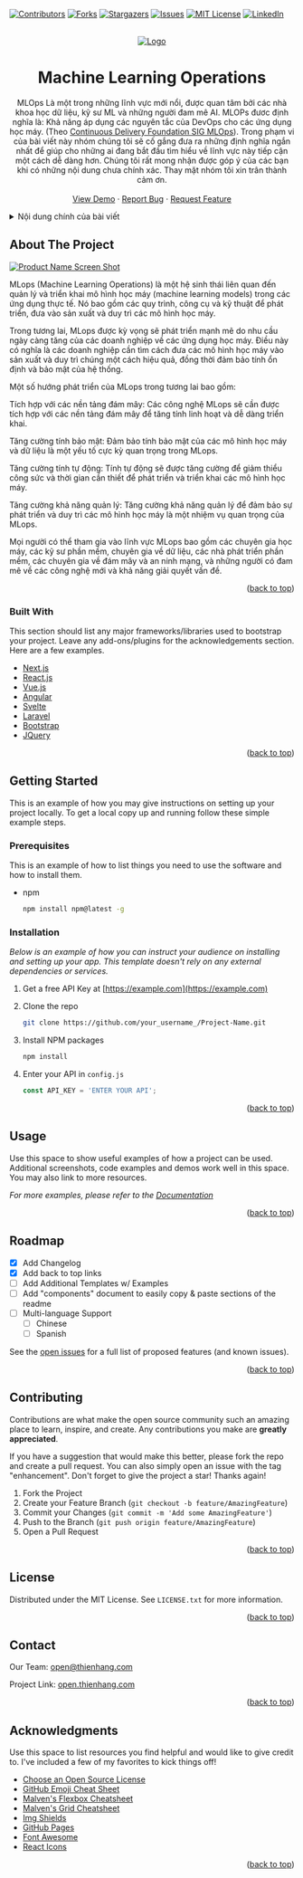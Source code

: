 <div id="top"></div>

[![Contributors][contributors-shield]][contributors-url]
[![Forks][forks-shield]][forks-url]
[![Stargazers][stars-shield]][stars-url]
[![Issues][issues-shield]][issues-url]
[![MIT License][license-shield]][license-url]
[![LinkedIn][linkedin-shield]][linkedin-url]

<!-- PROJECT LOGO -->
<br />
<div align="center">
  <a href="https://github.com/othneildrew/Best-README-Template">
    <img src="images/MLOPs_01.png" alt="Logo">
  </a>

  <h1 align="center">Machine Learning Operations</h1>

  <p align="center">
    MLOps Là một trong những lĩnh vực mới nổi, được quan tâm bởi các nhà khoa học dữ liệu, kỹ sư ML và những người đam mê AI. MLOPs đươc định nghĩa là: Khả năng áp dụng các nguyên tắc của DevOps cho các ứng dụng học máy. (Theo <a href="https://github.com/cdfoundation/sig-mlops/blob/main/roadmap/2022/MLOpsRoadmap2022.md">Continuous Delivery Foundation SIG MLOps</a>). Trong phạm vi của bài viết này nhóm chúng tôi sẽ cố gắng đưa ra những định nghĩa ngắn nhất để giúp cho những ai đang bắt đầu tìm hiểu về lĩnh vực này tiếp cận một cách dễ dàng hơn. Chúng tôi rất mong nhận được góp ý của các bạn khi có những nội dung chưa chính xác. Thay mặt nhóm tôi xin trân thành cảm ơn.
    <br />
    <br />
    <a href="https://github.com/open-thienhang-com/open">View Demo</a>
    ·
    <a href="https://github.com/open-thienhang-com/open/issues">Report Bug</a>
    ·
    <a href="https://github.com/open-thienhang-com/open/issues">Request Feature</a>
  </p>
</div>

<!-- TABLE OF CONTENTS -->
<details>
  <summary>Nội dung chính của bài viết</summary>
  <ol>
    <li>
      <a href="#about-the-project">About The Project</a>
      <ul>
        <li><a href="#built-with">Built With</a></li>
      </ul>
    </li>
    <li>
      <a href="#getting-started">Getting Started</a>
      <ul>
        <li><a href="#prerequisites">Prerequisites</a></li>
        <li><a href="#installation">Installation</a></li>
      </ul>
    </li>
    <li><a href="#usage">Usage</a></li>
    <li><a href="#roadmap">Roadmap</a></li>
    <li><a href="#contributing">Contributing</a></li>
    <li><a href="#license">License</a></li>
    <li><a href="#contact">Contact</a></li>
    <li><a href="#acknowledgments">Acknowledgments</a></li>
  </ol>
</details>

<!-- ABOUT THE PROJECT -->
## About The Project

[![Product Name Screen Shot][product-screenshot]](https://thienhang.com)

MLops (Machine Learning Operations) là một hệ sinh thái liên quan đến quản lý và triển khai mô hình học máy (machine learning models) trong các ứng dụng thực tế. Nó bao gồm các quy trình, công cụ và kỹ thuật để phát triển, đưa vào sản xuất và duy trì các mô hình học máy.

Trong tương lai, MLops được kỳ vọng sẽ phát triển mạnh mẽ do nhu cầu ngày càng tăng của các doanh nghiệp về các ứng dụng học máy. Điều này có nghĩa là các doanh nghiệp cần tìm cách đưa các mô hình học máy vào sản xuất và duy trì chúng một cách hiệu quả, đồng thời đảm bảo tính ổn định và bảo mật của hệ thống.

Một số hướng phát triển của MLops trong tương lai bao gồm:

Tích hợp với các nền tảng đám mây: Các công nghệ MLops sẽ cần được tích hợp với các nền tảng đám mây để tăng tính linh hoạt và dễ dàng triển khai.

Tăng cường tính bảo mật: Đảm bảo tính bảo mật của các mô hình học máy và dữ liệu là một yếu tố cực kỳ quan trọng trong MLops.

Tăng cường tính tự động: Tính tự động sẽ được tăng cường để giảm thiểu công sức và thời gian cần thiết để phát triển và triển khai các mô hình học máy.

Tăng cường khả năng quản lý: Tăng cường khả năng quản lý để đảm bảo sự phát triển và duy trì các mô hình học máy là một nhiệm vụ quan trọng của MLops.

Mọi người có thể tham gia vào lĩnh vực MLops bao gồm các chuyên gia học máy, các kỹ sư phần mềm, chuyên gia về dữ liệu, các nhà phát triển phần mềm, các chuyên gia về đám mây và an ninh mạng, và những người có đam mê về các công nghệ mới và khả năng giải quyết vấn đề.

<p align="right">(<a href="#top">back to top</a>)</p>

### Built With

This section should list any major frameworks/libraries used to bootstrap your project. Leave any add-ons/plugins for the acknowledgements section. Here are a few examples.

* [Next.js](https://nextjs.org/)
* [React.js](https://reactjs.org/)
* [Vue.js](https://vuejs.org/)
* [Angular](https://angular.io/)
* [Svelte](https://svelte.dev/)
* [Laravel](https://laravel.com)
* [Bootstrap](https://getbootstrap.com)
* [JQuery](https://jquery.com)

<p align="right">(<a href="#top">back to top</a>)</p>

<!-- GETTING STARTED -->
## Getting Started

This is an example of how you may give instructions on setting up your project locally.
To get a local copy up and running follow these simple example steps.

### Prerequisites

This is an example of how to list things you need to use the software and how to install them.

* npm

  ```sh
  npm install npm@latest -g
  ```

### Installation

_Below is an example of how you can instruct your audience on installing and setting up your app. This template doesn't rely on any external dependencies or services._

1. Get a free API Key at [https://example.com](https://example.com)
2. Clone the repo

   ```sh
   git clone https://github.com/your_username_/Project-Name.git
   ```

3. Install NPM packages

   ```sh
   npm install
   ```

4. Enter your API in `config.js`

   ```js
   const API_KEY = 'ENTER YOUR API';
   ```

<p align="right">(<a href="#top">back to top</a>)</p>

<!-- USAGE EXAMPLES -->
## Usage

Use this space to show useful examples of how a project can be used. Additional screenshots, code examples and demos work well in this space. You may also link to more resources.

_For more examples, please refer to the [Documentation](https://example.com)_

<p align="right">(<a href="#top">back to top</a>)</p>

<!-- ROADMAP -->
## Roadmap

* [x] Add Changelog
* [x] Add back to top links
* [ ] Add Additional Templates w/ Examples
* [ ] Add "components" document to easily copy & paste sections of the readme
* [ ] Multi-language Support
  * [ ] Chinese
  * [ ] Spanish

See the [open issues](https://github.com/othneildrew/Best-README-Template/issues) for a full list of proposed features (and known issues).

<p align="right">(<a href="#top">back to top</a>)</p>

<!-- CONTRIBUTING -->
## Contributing

Contributions are what make the open source community such an amazing place to learn, inspire, and create. Any contributions you make are **greatly appreciated**.

If you have a suggestion that would make this better, please fork the repo and create a pull request. You can also simply open an issue with the tag "enhancement".
Don't forget to give the project a star! Thanks again!

1. Fork the Project
2. Create your Feature Branch (`git checkout -b feature/AmazingFeature`)
3. Commit your Changes (`git commit -m 'Add some AmazingFeature'`)
4. Push to the Branch (`git push origin feature/AmazingFeature`)
5. Open a Pull Request

<p align="right">(<a href="#top">back to top</a>)</p>

<!-- LICENSE -->
## License

Distributed under the MIT License. See `LICENSE.txt` for more information.

<p align="right">(<a href="#top">back to top</a>)</p>

<!-- CONTACT -->
## Contact

Our Team: open@thienhang.com

Project Link: [open.thienhang.com](https://open.thienhang.com)

<p align="right">(<a href="#top">back to top</a>)</p>

<!-- ACKNOWLEDGMENTS -->
## Acknowledgments

Use this space to list resources you find helpful and would like to give credit to. I've included a few of my favorites to kick things off!

* [Choose an Open Source License](https://choosealicense.com)
* [GitHub Emoji Cheat Sheet](https://www.webpagefx.com/tools/emoji-cheat-sheet)
* [Malven's Flexbox Cheatsheet](https://flexbox.malven.co/)
* [Malven's Grid Cheatsheet](https://grid.malven.co/)
* [Img Shields](https://shields.io)
* [GitHub Pages](https://pages.github.com)
* [Font Awesome](https://fontawesome.com)
* [React Icons](https://react-icons.github.io/react-icons/search)

<p align="right">(<a href="#top">back to top</a>)</p>

<!-- MARKDOWN LINKS & IMAGES -->
<!-- https://www.markdownguide.org/basic-syntax/#reference-style-links -->
[contributors-shield]: https://img.shields.io/github/contributors/othneildrew/Best-README-Template.svg?style=for-the-badge
[contributors-url]: https://github.com/othneildrew/Best-README-Template/graphs/contributors
[forks-shield]: https://img.shields.io/github/forks/othneildrew/Best-README-Template.svg?style=for-the-badge
[forks-url]: https://github.com/othneildrew/Best-README-Template/network/members
[stars-shield]: https://img.shields.io/github/stars/othneildrew/Best-README-Template.svg?style=for-the-badge
[stars-url]: https://github.com/othneildrew/Best-README-Template/stargazers
[issues-shield]: https://img.shields.io/github/issues/othneildrew/Best-README-Template.svg?style=for-the-badge
[issues-url]: https://github.com/othneildrew/Best-README-Template/issues
[license-shield]: https://img.shields.io/github/license/othneildrew/Best-README-Template.svg?style=for-the-badge
[license-url]: https://github.com/othneildrew/Best-README-Template/blob/master/LICENSE.txt
[linkedin-shield]: https://img.shields.io/badge/-LinkedIn-black.svg?style=for-the-badge&logo=linkedin&colorB=555
[linkedin-url]: https://linkedin.com/in/othneildrew
[product-screenshot]: images/screenshot.png
